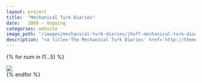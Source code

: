 ```yaml
---
layout: project
title:  "Mechanical Turk Diaries"
date:   2009 — Ongoing
categories: website 
image_path: "/images/mechanical-turk-diaries/jhuff-mechanical-turk-diaries-"
description: "<a title='The Mechanical Turk Diaries' href='http://themechanicalturkdiaries.com/'>Stories from Amazon's Anonymous Workforce</a>. Are crowdsourcing platforms like Amazon's Mechanical Turk as bleak as the company's shipping warehouses? Read my essay for The New Inquiry, <a title='Serf Boards' href='http://thenewinquiry.com/essays/serf-boards/''>Serf Boards</a>, to find out more about this project."
---
```


{% for num in (1...5) %}
<div>
    <img class="mb3" src="{{ page.image_path }}{{ num }}.jpg" srcset="{{ page.image_path }}{{ num }}.jpg 1x, {{ page.image_path }}{{ num }}-2x.jpg 2x"/>
</div>
{% endfor %}
